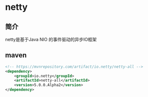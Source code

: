 # netty

## 简介

netty是基于Java NIO 的事件驱动的异步IO框架

## maven

```xml
<!-- https://mvnrepository.com/artifact/io.netty/netty-all -->
<dependency>
    <groupId>io.netty</groupId>
    <artifactId>netty-all</artifactId>
    <version>5.0.0.Alpha2</version>
</dependency>
```

